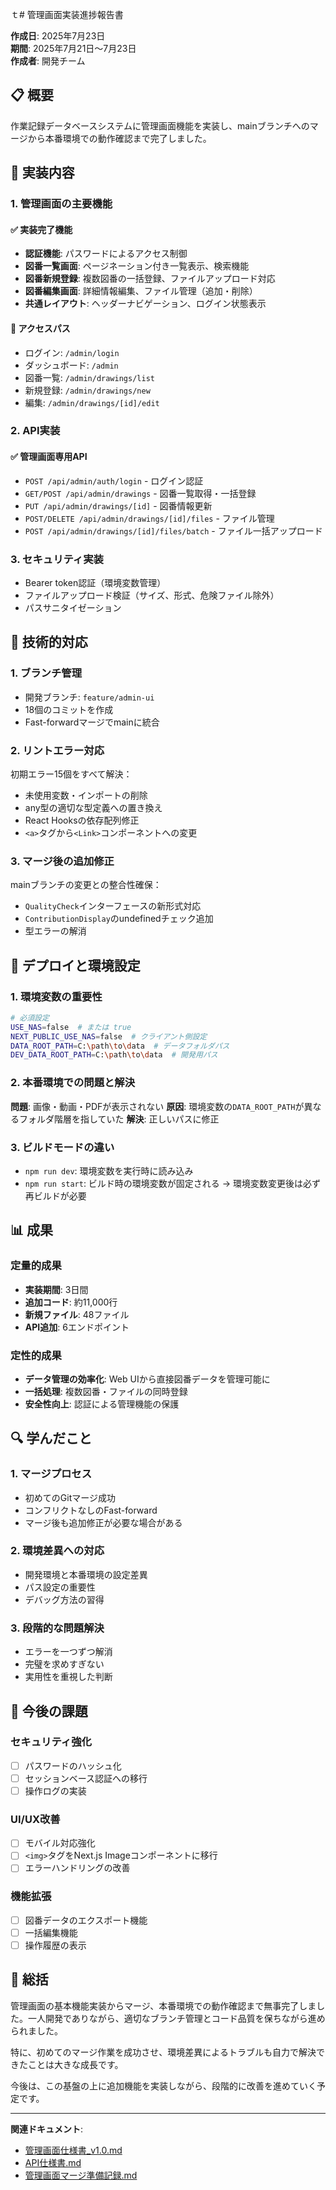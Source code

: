 ｔ# 管理画面実装進捗報告書

**作成日**: 2025年7月23日  
**期間**: 2025年7月21日〜7月23日  
**作成者**: 開発チーム  

## 📋 概要

作業記録データベースシステムに管理画面機能を実装し、mainブランチへのマージから本番環境での動作確認まで完了しました。

## 🎯 実装内容

### 1. 管理画面の主要機能

#### ✅ 実装完了機能
- **認証機能**: パスワードによるアクセス制御
- **図番一覧画面**: ページネーション付き一覧表示、検索機能
- **図番新規登録**: 複数図番の一括登録、ファイルアップロード対応
- **図番編集画面**: 詳細情報編集、ファイル管理（追加・削除）
- **共通レイアウト**: ヘッダーナビゲーション、ログイン状態表示

#### 📍 アクセスパス
- ログイン: `/admin/login`
- ダッシュボード: `/admin`
- 図番一覧: `/admin/drawings/list`
- 新規登録: `/admin/drawings/new`
- 編集: `/admin/drawings/[id]/edit`

### 2. API実装

#### ✅ 管理画面専用API
- `POST /api/admin/auth/login` - ログイン認証
- `GET/POST /api/admin/drawings` - 図番一覧取得・一括登録
- `PUT /api/admin/drawings/[id]` - 図番情報更新
- `POST/DELETE /api/admin/drawings/[id]/files` - ファイル管理
- `POST /api/admin/drawings/[id]/files/batch` - ファイル一括アップロード

### 3. セキュリティ実装
- Bearer token認証（環境変数管理）
- ファイルアップロード検証（サイズ、形式、危険ファイル除外）
- パスサニタイゼーション

## 🔧 技術的対応

### 1. ブランチ管理
- 開発ブランチ: `feature/admin-ui`
- 18個のコミットを作成
- Fast-forwardマージでmainに統合

### 2. リントエラー対応
初期エラー15個をすべて解決：
- 未使用変数・インポートの削除
- any型の適切な型定義への置き換え
- React Hooksの依存配列修正
- `<a>`タグから`<Link>`コンポーネントへの変更

### 3. マージ後の追加修正
mainブランチの変更との整合性確保：
- `QualityCheck`インターフェースの新形式対応
- `ContributionDisplay`のundefinedチェック追加
- 型エラーの解消

## 🚀 デプロイと環境設定

### 1. 環境変数の重要性
```bash
# 必須設定
USE_NAS=false  # または true
NEXT_PUBLIC_USE_NAS=false  # クライアント側設定
DATA_ROOT_PATH=C:\path\to\data  # データフォルダパス
DEV_DATA_ROOT_PATH=C:\path\to\data  # 開発用パス
```

### 2. 本番環境での問題と解決
**問題**: 画像・動画・PDFが表示されない
**原因**: 環境変数の`DATA_ROOT_PATH`が異なるフォルダ階層を指していた
**解決**: 正しいパスに修正

### 3. ビルドモードの違い
- `npm run dev`: 環境変数を実行時に読み込み
- `npm run start`: ビルド時の環境変数が固定される
→ 環境変数変更後は必ず再ビルドが必要

## 📊 成果

### 定量的成果
- **実装期間**: 3日間
- **追加コード**: 約11,000行
- **新規ファイル**: 48ファイル
- **API追加**: 6エンドポイント

### 定性的成果
- **データ管理の効率化**: Web UIから直接図番データを管理可能に
- **一括処理**: 複数図番・ファイルの同時登録
- **安全性向上**: 認証による管理機能の保護

## 🔍 学んだこと

### 1. マージプロセス
- 初めてのGitマージ成功
- コンフリクトなしのFast-forward
- マージ後も追加修正が必要な場合がある

### 2. 環境差異への対応
- 開発環境と本番環境の設定差異
- パス設定の重要性
- デバッグ方法の習得

### 3. 段階的な問題解決
- エラーを一つずつ解消
- 完璧を求めすぎない
- 実用性を重視した判断

## 📝 今後の課題

### セキュリティ強化
- [ ] パスワードのハッシュ化
- [ ] セッションベース認証への移行
- [ ] 操作ログの実装

### UI/UX改善
- [ ] モバイル対応強化
- [ ] `<img>`タグをNext.js Imageコンポーネントに移行
- [ ] エラーハンドリングの改善

### 機能拡張
- [ ] 図番データのエクスポート機能
- [ ] 一括編集機能
- [ ] 操作履歴の表示

## 🎉 総括

管理画面の基本機能実装からマージ、本番環境での動作確認まで無事完了しました。一人開発でありながら、適切なブランチ管理とコード品質を保ちながら進められました。

特に、初めてのマージ作業を成功させ、環境差異によるトラブルも自力で解決できたことは大きな成長です。

今後は、この基盤の上に追加機能を実装しながら、段階的に改善を進めていく予定です。

---

**関連ドキュメント**:
- [管理画面仕様書_v1.0.md](./管理画面仕様書_v1.0.md)
- [API仕様書.md](./API仕様書.md)
- [管理画面マージ準備記録.md](./管理画面マージ準備記録.md)